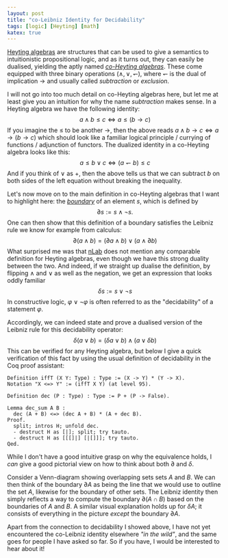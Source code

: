 ```yaml
---
layout: post
title: "co-Leibniz Identity for Decidability"
tags: [logic] [Heyting] [math]
katex: true
---
```


[Heyting algebras](https://ncatlab.org/nlab/show/Heyting+algebra) are structures that can be used to give a semantics to intuitionistic propositional logic, and as it turns out, they can easily be dualised, yielding the aptly named [*co-Heyting algebras*](https://ncatlab.org/nlab/show/co-Heyting+algebra). These come equipped with three binary operations $(\land, \lor, \leftharpoondown)$,  where $\leftharpoondown$ is the dual of implication $\to$ and usually called *subtraction* or *exclusion*.

I will not go into too much detail on co-Heyting algebras here, but let me at least give you an intuition for why the name *subtraction* makes sense. In a Heyting algebra we have the following identity:
$$
 a \land b \leq c \iff a \leq (b \to c)
$$
If you imagine the $\leq$ to be another $\to$, then the above reads  $a \land b \to c \iff a \to (b \to c)$  which should look like a familiar logical principle / currying of functions / adjunction of functors. The dualized identity in a co-Heyting algebra looks like this:
$$
 a \leq b \lor c \iff (a \leftharpoondown b) \leq c
$$
And if you think of $\lor$ as $+$, then the above tells us that we can subtract $b$ on both sides of the left equation without breaking the inequality.

Let's now move on to the main definition in co-Heyting algebras that I want to highlight here: the [*boundary*](https://ncatlab.org/nlab/show/co-Heyting+boundary#definition) of an element $s$, which is defined by
$$
	\partial s := s \land \neg s.
$$
One can then show that this definition of a boundary satisfies the Leibniz rule we know for example from calculus:
$$
	\partial (a \land b) = (\partial a \land b) \lor (a \land \partial b)
$$
What surprised me was that [nLab](https://ncatlab.org/nlab/show/Heyting+algebra#properties) does not mention any comparable definition for Heyting algebras, even though we have this strong duality between the two.
And indeed, if we straight up dualise the definition, by flipping $\land$ and $\lor$ as well as the negation, we get an expression that looks oddly familiar
$$
	\delta s := s \lor \neg s
$$
In constructive logic, $\varphi \lor \neg \varphi$  is often referred to as the "decidability" of a statement $\varphi$.

Accordingly, we can indeed state and prove a dualised version of the Leibniz rule for this decidability operator:
$$
	\delta (a \lor b) = (\delta a \lor b) \land (a \lor \delta b)
$$
This can be verified for any Heyting algebra, but below I give a quick verification of this fact by using the usual definition of decidability in the Coq proof assistant:
```
Definition iffT (X Y: Type) : Type := (X -> Y) * (Y -> X).
Notation "X <=> Y" := (iffT X Y) (at level 95).

Definition dec (P : Type) : Type := P + (P -> False).

Lemma dec_sum A B :
  dec (A + B) <=> (dec A + B) * (A + dec B).
Proof.
  split; intros H; unfold dec.
  - destruct H as [|]; split; try tauto.
  - destruct H as [[[]|] [|[]]]; try tauto.
Qed.
```
While I don't have a good intuitive grasp on why the equivalence holds, I *can* give a good pictorial view on how to think about both $\partial$ and $\delta$.

Consider a Venn-diagram showing overlapping sets sets $A$ and $B$. We can then think of the boundary $\partial A$ as being the line that we would use to outline the set $A$, likewise for the boundary of other sets. The Leibniz identity then simply reflects a way to compute the boundary $\partial (A \cap B)$ based on the boundaries of $A$ and $B$.
A similar visual explanation holds up for $\delta A$; it consists of everything in the picture *except* the boundary $\partial A$.

Apart from the connection to decidability I showed above, I have not yet encountered the co-Leibniz identity elsewhere *"in the wild"*, and the same goes for people I have asked so far. So if you have, I would be interested to hear about it!

